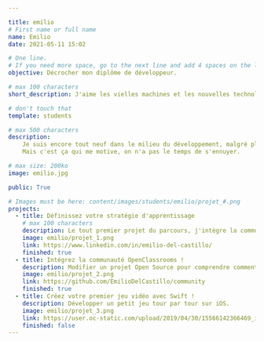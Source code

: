 ```yaml
---

title: emilio
# First name or full name
name: Emilio
date: 2021-05-11 15:02

# One line.
# If you need more space, go to the next line and add 4 spaces on the left, as in 'description'.
objective: Décrocher mon diplôme de développeur.

# max 100 characters
short_description: J'aime les vielles machines et les nouvelles technologies, et admirer tout le chemin entre les deux!

# don't touch that
template: students

# max 500 characters
description:
    Je suis encore tout neuf dans le milieu du développement, malgré plusieurs années de formation. Il y a tellement de choses à apprendre !
    Mais c'est ça qui me motive, on n'a pas le temps de s'ennuyer.

# max size: 200ko
image: emilio.jpg

public: True

# Images must be here: content/images/students/emilio/projet_#.png
projects:
  - title: Définissez votre stratégie d'apprentissage
    # max 100 characters
    description: Le tout premier projet du parcours, j'intègre la communauté.
    image: emilio/projet_1.png
    link: https://www.linkedin.com/in/emilio-del-castillo/
    finished: true
  - title: Intégrez la communauté OpenClassrooms !
    description: Modifier un projet Open Source pour comprendre comment fonctionnent Git et  Github.
    image: emilio/projet_2.png
    link: https://github.com/EmilioDelCastillo/community
    finished: true
  - title: Créez votre premier jeu vidéo avec Swift !
    description: Développer un petit jeu tour par tour sur iOS.
    image: emilio/projet_3.png
    link: https://user.oc-static.com/upload/2019/04/30/15566142366469_icon-above-font.png
    finished: false
---
```

